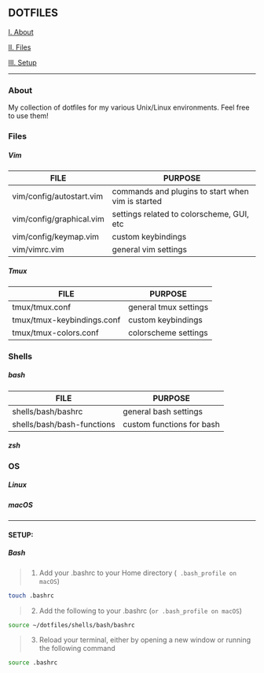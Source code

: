 ## DOTFILES

[ I. About](#About)

[ II. Files](#Files)

[ III. Setup](#Setup)

---

### About

My collection of dotfiles for my various Unix/Linux environments. Feel free to use them! 

### Files

##### Vim
| FILE | PURPOSE |
|---|---|
| vim/config/autostart.vim | commands and plugins to start when vim is started |
| vim/config/graphical.vim | settings related to colorscheme, GUI, etc |
| vim/config/keymap.vim | custom keybindings |
| vim/vimrc.vim | general vim settings |

##### Tmux
| FILE | PURPOSE |
|---|---|
| tmux/tmux.conf | general tmux settings |
| tmux/tmux-keybindings.conf | custom keybindings |
| tmux/tmux-colors.conf | colorscheme settings |

### Shells

##### bash
| FILE | PURPOSE |
|---|---|
| shells/bash/bashrc | general bash settings |
| shells/bash/bash-functions | custom functions for bash |

##### zsh

### OS

##### Linux 



##### macOS

---

#### SETUP:

##### Bash

> 1) Add your .bashrc to your Home directory (` .bash_profile on macOS`)

```bash
touch .bashrc
```

> 2) Add the following to your .bashrc (`or .bash_profile on macOS`)

```bash
source ~/dotfiles/shells/bash/bashrc
```

> 3) Reload your terminal, either by opening a new window or running the following command

```bash
source .bashrc
```


